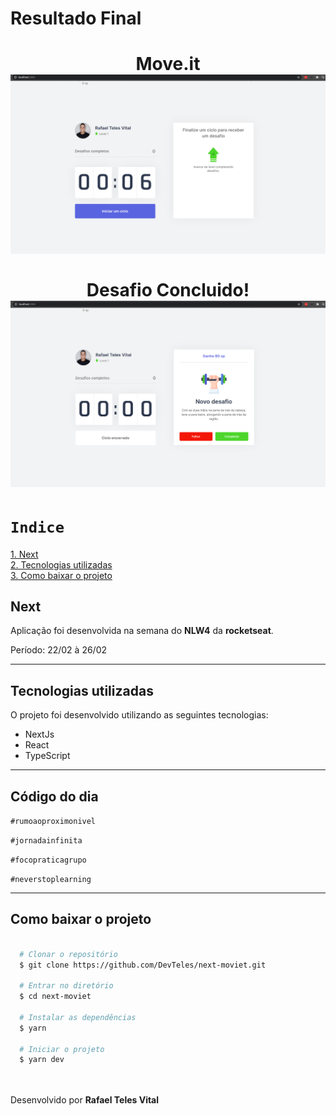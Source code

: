 <h1>Resultado Final</h1>

<h1 align="center">
  Move.it
  <br /> 
  <img src="public/moviet1.png" /> 
  <br /> <br />
  Desafio Concluido!
  <br />
  <img src="public/moviet2.png" /> 
</h1>

# `Indice`

<a href="#Next">1. Next</a> <br />
<a href="#Tecnologias-utilizadas">2. Tecnologias utilizadas</a> <br />
<a href="#Como-baixar-o-projeto">3. Como baixar o projeto</a>

## Next

Aplicação foi desenvolvida na semana do **NLW4** da **rocketseat**.

Período: 22/02 à 26/02

---

## Tecnologias utilizadas

O projeto foi desenvolvido utilizando as seguintes tecnologias:

- NextJs
- React
- TypeScript

---

## Código do dia

`#rumoaoproximonivel`

`#jornadainfinita`

`#focopraticagrupo`

`#neverstoplearning`

---
## Como baixar o projeto


```bash

  # Clonar o repositório
  $ git clone https://github.com/DevTeles/next-moviet.git

  # Entrar no diretório
  $ cd next-moviet

  # Instalar as dependências
  $ yarn

  # Iniciar o projeto
  $ yarn dev
```

<br /><br />
Desenvolvido por **Rafael Teles Vital**
